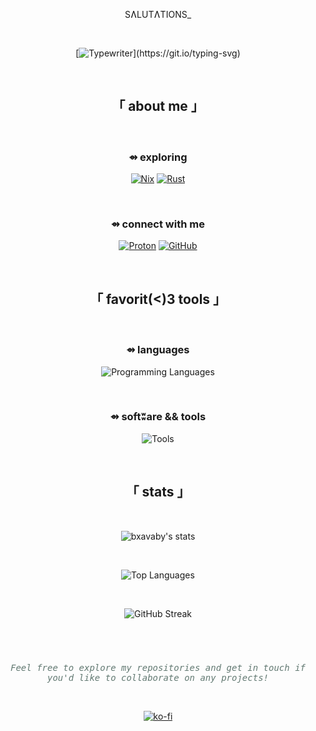 <div align="center">

SɅLUTɅTIONS_

<br>

[![Typewriter](https://readme-typing-svg.herokuapp.com?font=VT323&size=40&duration=2500&color=4D2ED0&background=00000000&center=true&vCenter=true&width=1000&lines=LINUX+CLI+DEVELOPMENT+WITH+CONSTRAINTS+AROUND;1.+OPSEC;2.+CYBERSECURITY+TOOLING;3.+ABSTRUSE+OPERATIONS;4.+LLM+INTEGRATION;FOR+VOGUISH+CLI+WORKFLOWS!)](https://git.io/typing-svg)

</div>

<br>

<div align="center">

## 「 about me 」

<br>

</div>

<div align="center">
  
### ⇴ exploring

[![Nix](https://img.shields.io/badge/NIX-1B1B1D?style=for-the-badge&logo=nixos&logoColor=5E6C8C)](https://nixos.org/)
[![Rust](https://img.shields.io/badge/RUST-1B1B1D?style=for-the-badge&logo=rust&logoColor=61535B)](https://www.rust-lang.org/)

<br>

### ⇴ connect with me

<p align="center">
<a href="mailto:bxavaby@protonmail.ch" target="_blank"><img src="https://img.shields.io/badge/Proton-1B1B1D?style=for-the-badge&logo=protonmail&logoColor=4D2ED0" alt="Proton" /></a>
<a href="https://github.com/bxavaby" target="_blank"><img src="https://img.shields.io/badge/GitHub-1B1B1D?style=for-the-badge&logo=github&logoColor=D4C7CA" alt="GitHub" /></a>
</p>

</div>

<br>

<div align="center">

## 「 favorit(<)3 tools 」

<br>

</div>

<div align="center">

### ⇴ languages

<p align="center">
  <img src="https://skillicons.dev/icons?i=bash,go,lua,python" alt="Programming Languages" />
</p>

<br>

### ⇴ softʬare && tools

<p align="center">
  <img src="https://skillicons.dev/icons?i=docker,git,arch,linux" alt="Tools" />
</p>

</div>

<br>

<div align="center">

## 「 stats 」

<br>

<p align="center">
<img src="https://github-readme-stats.vercel.app/api?username=bxavaby&show_icons=true&title_color=4D2ED0&icon_color=4D2ED0&bg_color=1B1B1D&border_color=1B1B1D&text_color=947CDB&hide_border=true" alt="bxavaby's stats" />
</p>

<br>

<p align="center">
<img src="https://github-readme-stats.vercel.app/api/top-langs/?username=bxavaby&layout=compact&bg_color=1B1B1D&border_color=1B1B1D&title_color=4D2ED0&text_color=947CDB&hide_border=true" alt="Top Languages" />
</p>

<br>

<p align="center">
<img src="https://github-readme-streak-stats.herokuapp.com/?user=bxavaby&background=1B1B1D&border=1B1B1D&ring=947CDB&fire=4D2ED0&currStreakLabel=4D2ED0&sideLabels=4D2ED0&currStreakNum=4D2ED0&sideNums=4D2ED0&dates=947CDB&hide_border=true" alt="GitHub Streak" />
</p>

</div>

#

<br>

<div align="center">

<span style="color:#627972; font-family:monospace">_Feel free to explore my repositories and get in touch if you'd like to collaborate on any projects!_</span>

<br>

[![ko-fi](https://ko-fi.com/img/githubbutton_sm.svg)](https://ko-fi.com/P5P116XU3H)

</div>
